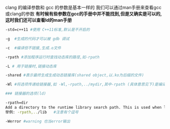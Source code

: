 clang 的编译参数和 gcc 的参数是基本一样的
我们可以通过man手册来查看gcc或clang的参数
**有时候有些参数在gcc的手册中并不能找到,但是又确实是可以的,这时我们还可以查看ld的man手册**

```bash
-std=c++11 #使用 C++11标准,默认是不开启的

-g  #生成的代码才可以被 gdb 调试 

-c  #编译但不链接,生成.o文件

-rpath #添加程序运行时查找动态库的路径,如-rpath

-L # 用于链接时,链接动态库

-shared #表示最终生成生成动态链接库(shared object,以.ko为后缀的文件)

-Wl #将选项传递给链接器,如 -Wl,-rpath,../mydir,其中-rpath (具体意思见下)是编译器 ld 的选项,编译时并没有此选项,-Wl将此选项传递给链接器
```
```bash
### 链接器的选项(ld)

-rpath=dir
Add a directory to the runtime library search path. This is used when linking an ELF executable with shared objects. All -rpath arguments are concatenated and passed to the runtime linker, which uses them to locate shared objects at runtime. The -rpath option is also used when locating shared objects which are needed by shared objects explicitly included in the link;
举例: -rpath,../lib   #注意有个逗号

-Werror #warning 也当error输出
```
